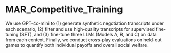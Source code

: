 # MAR_Competitive_Training

We use GPT-4o-mini to (1) generate synthetic negotiation transcripts under each scenario, (2) filter and use high-quality transcripts for supervised fine-tuning (SFT), and (3) fine-tune three LLMs (Models A, B, and C) on data from each context. Finally, we conduct cross-play evaluations on held-out games to quantify both individual payoffs and overall social welfare.
